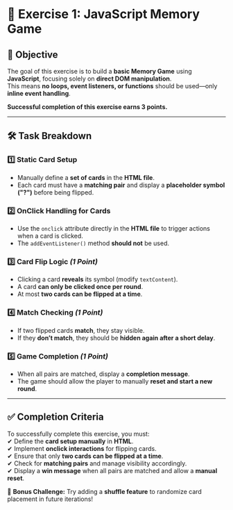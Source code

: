 # 📌 Exercise 1: JavaScript Memory Game

## 🎯 Objective  
The goal of this exercise is to build a **basic Memory Game** using **JavaScript**, focusing solely on **direct DOM manipulation**.  
This means **no loops, event listeners, or functions** should be used—only **inline event handling**.

**Successful completion of this exercise earns 3 points.**  

---

## 🛠️ **Task Breakdown**  

### 1️⃣ **Static Card Setup**  
- Manually define a **set of cards** in the **HTML file**.  
- Each card must have a **matching pair** and display a **placeholder symbol ("?")** before being flipped.  

### 2️⃣ **OnClick Handling for Cards**  
- Use the `onclick` attribute directly in the **HTML file** to trigger actions when a card is clicked.  
- The `addEventListener()` method **should not** be used.  

### 3️⃣ **Card Flip Logic** _(1 Point)_  
- Clicking a card **reveals** its symbol (modify `textContent`).  
- A card **can only be clicked once per round**.  
- At most **two cards can be flipped at a time**.  

### 4️⃣ **Match Checking** _(1 Point)_  
- If two flipped cards **match**, they stay visible.  
- If they **don’t match**, they should be **hidden again after a short delay**.  

### 5️⃣ **Game Completion** _(1 Point)_  
- When all pairs are matched, display a **completion message**.  
- The game should allow the player to manually **reset and start a new round**.  

---

## ✅ **Completion Criteria**  
To successfully complete this exercise, you must:  
✔ Define the **card setup manually** in **HTML**.  
✔ Implement **onclick interactions** for flipping cards.  
✔ Ensure that only **two cards can be flipped at a time**.  
✔ Check for **matching pairs** and manage visibility accordingly.  
✔ Display a **win message** when all pairs are matched and allow a **manual reset**.  

🚀 **Bonus Challenge:** Try adding a **shuffle feature** to randomize card placement in future iterations!  
